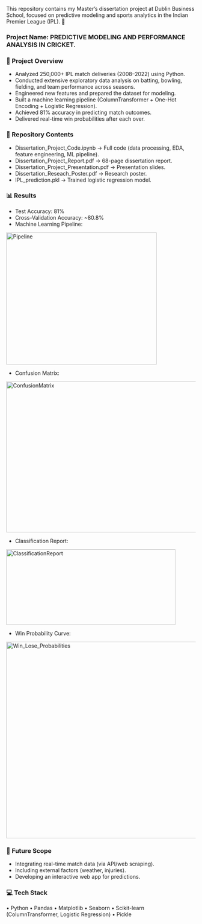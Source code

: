 This repository contains my Master’s dissertation project at Dublin Business School, focused on predictive modeling and sports analytics in the Indian Premier League (IPL). 🏏
 
### Project Name: PREDICTIVE MODELING AND PERFORMANCE ANALYSIS IN CRICKET.

### 📌 Project Overview

- Analyzed 250,000+ IPL match deliveries (2008–2022) using Python.
- Conducted extensive exploratory data analysis on batting, bowling, fielding, and team performance across seasons.
- Engineered new features and prepared the dataset for modeling.
- Built a machine learning pipeline (ColumnTransformer + One-Hot Encoding + Logistic Regression).
- Achieved 81% accuracy in predicting match outcomes.
- Delivered real-time win probabilities after each over. 

### 📂 Repository Contents

- Dissertation_Project_Code.ipynb → Full code (data processing, EDA, feature engineering, ML pipeline).
- Dissertation_Project_Report.pdf → 68-page dissertation report.
- Dissertation_Project_Presentation.pdf → Presentation slides.
- Dissertation_Reseach_Poster.pdf → Research poster.
- IPL_prediction.pkl → Trained logistic regression model.

### 📊 Results

- Test Accuracy: 81%
- Cross-Validation Accuracy: ~80.8%
- Machine Learning Pipeline:
<img width="400" height="350" alt="Pipeline" src="https://github.com/user-attachments/assets/000a1f2e-dc02-4ba9-86ee-8d5de3c0f167" /> 

- Confusion Matrix:
<img width="525" height="400" alt="ConfusionMatrix" src="https://github.com/user-attachments/assets/5595e380-90e9-4a58-bee9-4979d69a038f" />

- Classification Report:
<img width="450" height="200" alt="ClassificationReport" src="https://github.com/user-attachments/assets/dd6c3917-b3b0-4920-a639-ee152964727b" />

- Win Probability Curve:
<img width="798" height="521" alt="Win_Lose_Probabilities" src="https://github.com/user-attachments/assets/fc0fd9c2-2910-46f9-b86e-1efe4e0bb302" />


### 🔮 Future Scope

- Integrating real-time match data (via API/web scraping).
- Including external factors (weather, injuries).
- Developing an interactive web app for predictions.

### 💻 Tech Stack 

• Python  • Pandas  • Matplotlib  • Seaborn  • Scikit-learn (ColumnTransformer, Logistic Regression)  • Pickle
